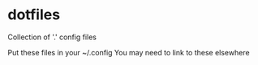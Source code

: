 # dotfiles
Collection of '.' config files


Put these files in your ~/.config
You may need to link to these elsewhere

